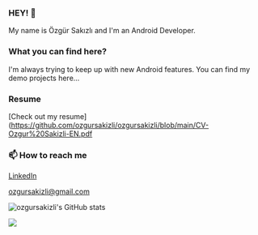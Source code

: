 ### HEY! 👋

My name is Özgür Sakızlı and I'm an Android Developer. 

### What you can find here?

I'm always trying to keep up with new Android features. You can find my demo projects here...

### Resume ###
[Check out my resume](https://github.com/ozgursakizli/ozgursakizli/blob/main/CV-Ozgur%20Sakizli-EN.pdf

### 📫 How to reach me 
[LinkedIn](https://www.linkedin.com/in/ozgursakizli/)

ozgursakizli@gmail.com

![ozgursakizli's GitHub stats](https://github-readme-stats.vercel.app/api?username=ozgursakizli&count_private=true&show_icons=true&theme=dracula)

![](https://komarev.com/ghpvc/?username=ozgursakizli)
